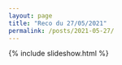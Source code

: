 ```yaml
---
layout: page
title: "Reco du 27/05/2021"
permalink: /posts/2021-05-27/
---
```

{% include slideshow.html %}